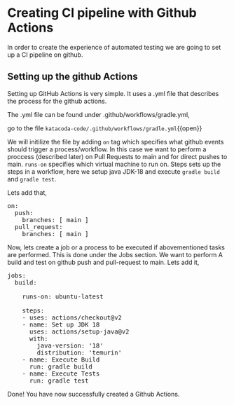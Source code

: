# Creating CI pipeline with Github Actions
In order to create the experience of automated testing we are going to set up a CI pipeline on github.

## Setting up the github Actions
Setting up GitHub Actions is very simple. It uses a .yml file that describes the process for the github actions.

The .yml file can be found under .github/workflows/gradle.yml,

go to the file `katacoda-code/.github/workflows/gradle.yml`{{open}}

We will initilize the file by adding `on` tag which specifies what github events should trigger a process/workflow. In this case we want to perform a proccess (described later) on Pull Requests to main and for direct pushes to main.
`runs-on` specifies which virtual machine to run on. Steps sets up the steps in a workflow, here we setup java JDK-18 and execute `gradle build` and `gradle test`.



Lets add that,
<pre class="file" data-filename="./katacoda-code/.github/workflows/gradle.yml" data-target="insert"  data-marker="# Add On Tag">
on:
  push:
    branches: [ main ]
  pull_request:
    branches: [ main ]
</pre>


Now, lets create a job or a process to be executed if abovementioned tasks are performed. This is done under the Jobs section.
We want to perform A build and test on github push and pull-request to main.
Lets add it,
<pre class="file" data-filename="./katacoda-code/.github/workflows/gradle.yml" data-target="insert"  data-marker="# Add Jobs">
jobs:
  build:

    runs-on: ubuntu-latest

    steps:
    - uses: actions/checkout@v2
    - name: Set up JDK 18
      uses: actions/setup-java@v2
      with:
        java-version: '18'
        distribution: 'temurin'
    - name: Execute Build
      run: gradle build
    - name: Execute Tests
      run: gradle test
</pre>

Done! You have now successfully created a Github Actions.
